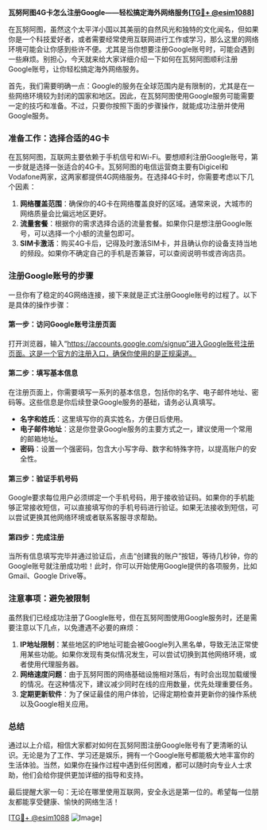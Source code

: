 **瓦努阿图4G卡怎么注册Google——轻松搞定海外网络服务[[TG💪+ @esim1088](https://t.me/s/esim1088)]**

在瓦努阿图，虽然这个太平洋小国以其美丽的自然风光和独特的文化闻名，但如果你是一个科技爱好者，或者需要经常使用互联网进行工作或学习，那么这里的网络环境可能会让你感到些许不便。尤其是当你想要注册Google账号时，可能会遇到一些麻烦。别担心，今天就来给大家详细介绍一下如何在瓦努阿图顺利注册Google账号，让你轻松搞定海外网络服务。

首先，我们需要明确一点：Google的服务在全球范围内是有限制的，尤其是在一些网络环境较为封闭的国家和地区。因此，在瓦努阿图使用Google服务可能需要一定的技巧和准备。不过，只要你按照下面的步骤操作，就能成功注册并使用Google服务。

### 准备工作：选择合适的4G卡

在瓦努阿图，互联网主要依赖于手机信号和Wi-Fi。要想顺利注册Google账号，第一步就是选择一张适合的4G卡。瓦努阿图的电信运营商主要有Digicel和Vodafone两家，这两家都提供4G网络服务。在选择4G卡时，你需要考虑以下几个因素：

1. **网络覆盖范围**：确保你的4G卡在网络覆盖良好的区域。通常来说，大城市的网络质量会比偏远地区更好。
2. **流量套餐**：根据你的需求选择合适的流量套餐。如果你只是想注册Google账号，可以选择一个小额的流量包即可。
3. **SIM卡激活**：购买4G卡后，记得及时激活SIM卡，并且确认你的设备支持当地的频段。如果你不确定自己的手机是否兼容，可以查阅说明书或咨询店员。

### 注册Google账号的步骤

一旦你有了稳定的4G网络连接，接下来就是正式注册Google账号的过程了。以下是具体的操作步骤：

#### 第一步：访问Google账号注册页面

打开浏览器，输入“https://accounts.google.com/signup”进入Google账号注册页面。这是一个官方的注册入口，确保你使用的是正规渠道。

#### 第二步：填写基本信息

在注册页面上，你需要填写一系列的基本信息，包括你的名字、电子邮件地址、密码等。这些信息是你后续登录Google服务的基础，请务必认真填写。

- **名字和姓氏**：这里填写你的真实姓名，方便日后使用。
- **电子邮件地址**：这是你登录Google服务的主要方式之一，建议使用一个常用的邮箱地址。
- **密码**：设置一个强密码，包含大小写字母、数字和特殊字符，以提高账户的安全性。

#### 第三步：验证手机号码

Google要求每位用户必须绑定一个手机号码，用于接收验证码。如果你的手机能够正常接收短信，可以直接填写你的手机号码进行验证。如果无法接收到短信，可以尝试更换其他网络环境或者联系客服寻求帮助。

#### 第四步：完成注册

当所有信息填写完毕并通过验证后，点击“创建我的账户”按钮，等待几秒钟，你的Google账号就注册成功啦！此时，你可以开始使用Google提供的各项服务，比如Gmail、Google Drive等。

### 注意事项：避免被限制

虽然我们已经成功注册了Google账号，但在瓦努阿图使用Google服务时，还是需要注意以下几点，以免遭遇不必要的麻烦：

1. **IP地址限制**：某些地区的IP地址可能会被Google列入黑名单，导致无法正常使用某些功能。如果你发现有类似情况发生，可以尝试切换到其他网络环境，或者使用代理服务器。
2. **网络速度问题**：由于瓦努阿图的网络基础设施相对落后，有时会出现加载缓慢的情况。在这种情况下，建议减少同时在线的应用数量，优先处理重要任务。
3. **定期更新软件**：为了保证最佳的用户体验，记得定期检查并更新你的操作系统以及Google相关应用。

### 总结

通过以上介绍，相信大家都对如何在瓦努阿图注册Google账号有了更清晰的认识。无论是为了工作、学习还是娱乐，拥有一个Google账号都能极大地丰富你的生活体验。当然，如果你在操作过程中遇到任何困难，都可以随时向专业人士求助，他们会给你提供更加详细的指导和支持。

最后提醒大家一句：无论在哪里使用互联网，安全永远是第一位的。希望每一位朋友都能享受健康、愉快的网络生活！

[[TG💪+ @esim1088](https://t.me/s/esim1088) ![Image](https://i.postimg.cc/4NQfJmqS/Snipaste-2025-05-13-00-14-12.png)]